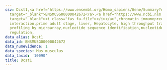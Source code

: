 ```yaml
---
csv: Dcst1,<a href="https://www.ensembl.org/Homo_sapiens/Gene/Summary?db=core;g=ENSMUSG00000042672"
  target="_blank">ENSMUSG00000042672</a>,<a href="https://www.ncbi.nlm.nih.gov/pubmed/23834426"
  target="_blank"><i class="fas fa-file"></i></a>",chromatin immunoprecipitation assay,direct
  interaction,prime adult stage, liver, Hepatocyte, high throughput transcription
  profiling by microarray,nucleotide sequence identification,nucleotide sequence identification,transcriptional
  regulation,
data_alias: Dcst1
data_id: ENSMUSG00000042672
data_numevidence: 1
data_species: Mus musculus
data_taxid: '10090'
title: Dcst1
---
```

